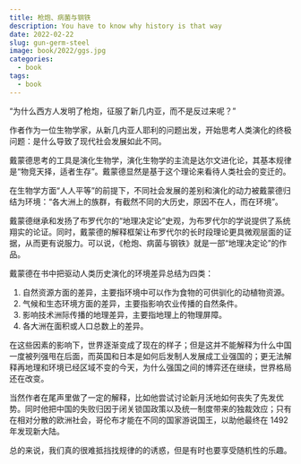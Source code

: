 ```yaml
---
title: 枪炮、病菌与钢铁
description: You have to know why history is that way
date: 2022-02-22
slug: gun-germ-steel
image: book/2022/ggs.jpg
categories:
  - book
tags:
  - book
---
```


“为什么西方人发明了枪炮，征服了新几内亚，而不是反过来呢？”

作者作为一位生物学家，从新几内亚人耶利的问题出发，开始思考人类演化的终极问题：是什么导致了现代社会发展如此不同。

戴蒙德思考的工具是演化生物学，演化生物学的主流是达尔文进化论，其基本规律是“物竞天择，适者生存”。戴蒙德显然是基于这个理论来看待人类社会的变迁的。

在生物学方面“人人平等”的前提下，不同社会发展的差别和演化的动力被戴蒙德归结为环境：“各大洲上的族群，有截然不同的大历史，原因不在人，而在环境”。

戴蒙德继承和发扬了布罗代尔的“地理决定论”史观，为布罗代尔的学说提供了系统翔实的论证。同时，戴蒙德的解释框架让布罗代尔的长时段理论更具微观层面的证据，从而更有说服力。可以说，《枪炮、病菌与钢铁》就是一部“地理决定论”的作品。

戴蒙德在书中把驱动人类历史演化的环境差异总结为四类：

1. 自然资源方面的差异，主要指环境中可以作为食物的可供驯化的动植物资源。
2. 气候和生态环境方面的差异，主要指影响农业传播的自然条件。
3. 影响技术洲际传播的地理差异，主要指地理上的物理屏障。
4. 各大洲在面积或人口总数上的差异。

在这些因素的影响下，世界逐渐变成了现在的样子；但是这并不能解释为什么中国一度被列强甩在后面，而英国和日本是如何后发制人发展成工业强国的；更无法解释再地理和环境已经区域不变的今天，为什么强国之间的博弈还在继续，世界格局还在改变。

当然作者在尾声里做了一定的解释，比如他尝试讨论新月沃地如何丧失了先发优势。同时他把中国的失败归因于闭关锁国政策以及统一制度带来的独裁效应；只有在相对分散的欧洲社会，哥伦布才能在不同的国家游说国王，以助他最终在 1492 年发现新大陆。

总的来说，我们真的很难抵挡找规律的的诱惑，但是有时也要享受随机性的乐趣。
